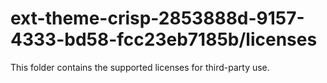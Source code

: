 # ext-theme-crisp-2853888d-9157-4333-bd58-fcc23eb7185b/licenses

This folder contains the supported licenses for third-party use.
